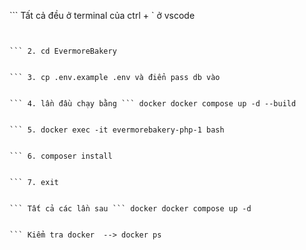 ``` Tất cả đều ở terminal của ctrl + ` ở vscode


``` 1. git clone https://github.com/ChisThanh/EvermoreBakery-Laravel.git -b dev EvermoreBakery


``` 2. cd EvermoreBakery


``` 3. cp .env.example .env và điển pass db vào 


``` 4. lần đầu chạy bằng ``` docker docker compose up -d --build


``` 5. docker exec -it evermorebakery-php-1 bash


``` 6. composer install


``` 7. exit


``` Tất cả các lần sau ``` docker docker compose up -d


``` Kiểm tra docker  --> docker ps